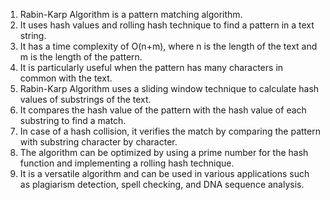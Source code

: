 

1. Rabin-Karp Algorithm is a pattern matching algorithm.
2. It uses hash values and rolling hash technique to find a pattern in a text string.
3. It has a time complexity of O(n+m), where n is the length of the text and m is the length of the pattern.
4. It is particularly useful when the pattern has many characters in common with the text.
5. Rabin-Karp Algorithm uses a sliding window technique to calculate hash values of substrings of the text.
6. It compares the hash value of the pattern with the hash value of each substring to find a match.
7. In case of a hash collision, it verifies the match by comparing the pattern with substring character by character.
8. The algorithm can be optimized by using a prime number for the hash function and implementing a rolling hash technique.
9. It is a versatile algorithm and can be used in various applications such as plagiarism detection, spell checking, and DNA sequence analysis.